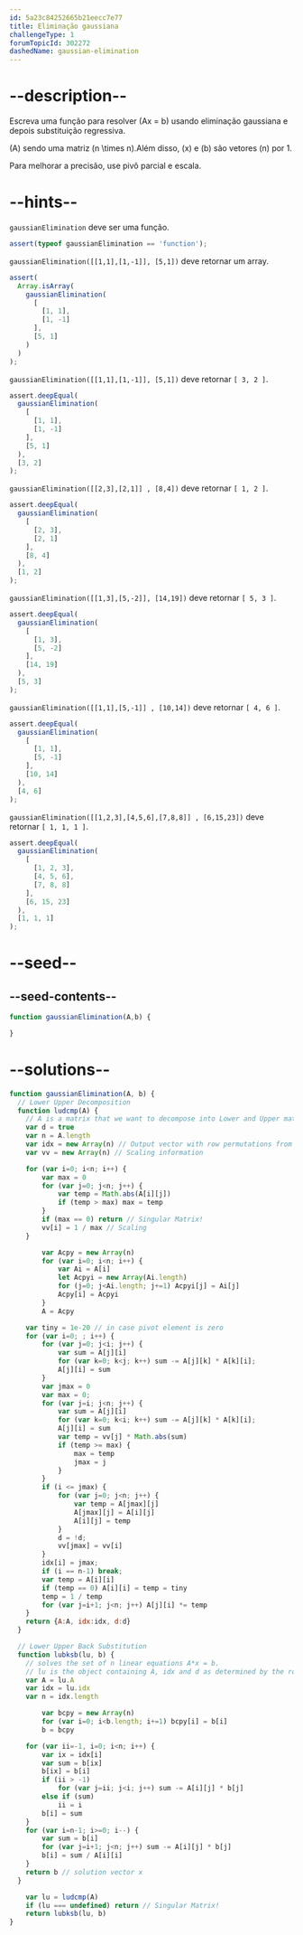 ```yaml
---
id: 5a23c84252665b21eecc7e77
title: Eliminação gaussiana
challengeType: 1
forumTopicId: 302272
dashedName: gaussian-elimination
---
```


# --description--

Escreva uma função para resolver \(Ax = b\) usando eliminação gaussiana e depois substituição regressiva.

\(A\) sendo uma matriz \(n \times n\).Além disso, \(x\) e \(b\) são vetores \(n\) por 1.

Para melhorar a precisão, use pivô parcial e escala.

# --hints--

`gaussianElimination` deve ser uma função.

```js
assert(typeof gaussianElimination == 'function');
```

`gaussianElimination([[1,1],[1,-1]], [5,1])` deve retornar um array.

```js
assert(
  Array.isArray(
    gaussianElimination(
      [
        [1, 1],
        [1, -1]
      ],
      [5, 1]
    )
  )
);
```

`gaussianElimination([[1,1],[1,-1]], [5,1])` deve retornar `[ 3, 2 ]`.

```js
assert.deepEqual(
  gaussianElimination(
    [
      [1, 1],
      [1, -1]
    ],
    [5, 1]
  ),
  [3, 2]
);
```

`gaussianElimination([[2,3],[2,1]] , [8,4])` deve retornar `[ 1, 2 ]`.

```js
assert.deepEqual(
  gaussianElimination(
    [
      [2, 3],
      [2, 1]
    ],
    [8, 4]
  ),
  [1, 2]
);
```

`gaussianElimination([[1,3],[5,-2]], [14,19])` deve retornar `[ 5, 3 ]`.

```js
assert.deepEqual(
  gaussianElimination(
    [
      [1, 3],
      [5, -2]
    ],
    [14, 19]
  ),
  [5, 3]
);
```

`gaussianElimination([[1,1],[5,-1]] , [10,14])` deve retornar `[ 4, 6 ]`.

```js
assert.deepEqual(
  gaussianElimination(
    [
      [1, 1],
      [5, -1]
    ],
    [10, 14]
  ),
  [4, 6]
);
```

`gaussianElimination([[1,2,3],[4,5,6],[7,8,8]] , [6,15,23])` deve retornar `[ 1, 1, 1 ]`.

```js
assert.deepEqual(
  gaussianElimination(
    [
      [1, 2, 3],
      [4, 5, 6],
      [7, 8, 8]
    ],
    [6, 15, 23]
  ),
  [1, 1, 1]
);
```

# --seed--

## --seed-contents--

```js
function gaussianElimination(A,b) {

}
```

# --solutions--

```js
function gaussianElimination(A, b) {
  // Lower Upper Decomposition
  function ludcmp(A) {
    // A is a matrix that we want to decompose into Lower and Upper matrices.
    var d = true
    var n = A.length
    var idx = new Array(n) // Output vector with row permutations from partial pivoting
    var vv = new Array(n) // Scaling information

    for (var i=0; i<n; i++) {
        var max = 0
        for (var j=0; j<n; j++) {
            var temp = Math.abs(A[i][j])
            if (temp > max) max = temp
        }
        if (max == 0) return // Singular Matrix!
        vv[i] = 1 / max // Scaling
    }

        var Acpy = new Array(n)
        for (var i=0; i<n; i++) {
            var Ai = A[i]
            let Acpyi = new Array(Ai.length)
            for (j=0; j<Ai.length; j+=1) Acpyi[j] = Ai[j]
            Acpy[i] = Acpyi
        }
        A = Acpy

    var tiny = 1e-20 // in case pivot element is zero
    for (var i=0; ; i++) {
        for (var j=0; j<i; j++) {
            var sum = A[j][i]
            for (var k=0; k<j; k++) sum -= A[j][k] * A[k][i];
            A[j][i] = sum
        }
        var jmax = 0
        var max = 0;
        for (var j=i; j<n; j++) {
            var sum = A[j][i]
            for (var k=0; k<i; k++) sum -= A[j][k] * A[k][i];
            A[j][i] = sum
            var temp = vv[j] * Math.abs(sum)
            if (temp >= max) {
                max = temp
                jmax = j
            }
        }
        if (i <= jmax) {
            for (var j=0; j<n; j++) {
                var temp = A[jmax][j]
                A[jmax][j] = A[i][j]
                A[i][j] = temp
            }
            d = !d;
            vv[jmax] = vv[i]
        }
        idx[i] = jmax;
        if (i == n-1) break;
        var temp = A[i][i]
        if (temp == 0) A[i][i] = temp = tiny
        temp = 1 / temp
        for (var j=i+1; j<n; j++) A[j][i] *= temp
    }
    return {A:A, idx:idx, d:d}
  }

  // Lower Upper Back Substitution
  function lubksb(lu, b) {
    // solves the set of n linear equations A*x = b.
    // lu is the object containing A, idx and d as determined by the routine ludcmp.
    var A = lu.A
    var idx = lu.idx
    var n = idx.length

        var bcpy = new Array(n)
        for (var i=0; i<b.length; i+=1) bcpy[i] = b[i]
        b = bcpy

    for (var ii=-1, i=0; i<n; i++) {
        var ix = idx[i]
        var sum = b[ix]
        b[ix] = b[i]
        if (ii > -1)
            for (var j=ii; j<i; j++) sum -= A[i][j] * b[j]
        else if (sum)
            ii = i
        b[i] = sum
    }
    for (var i=n-1; i>=0; i--) {
        var sum = b[i]
        for (var j=i+1; j<n; j++) sum -= A[i][j] * b[j]
        b[i] = sum / A[i][i]
    }
    return b // solution vector x
  }

    var lu = ludcmp(A)
    if (lu === undefined) return // Singular Matrix!
    return lubksb(lu, b)
}
```
